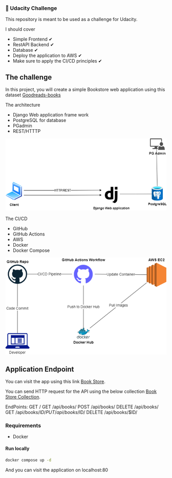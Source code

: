 ### :rocket: Udacity Challenge

This repository is meant to be used as a challenge for Udacity.

I should cover
-	Simple Frontend ✔
- RestAPI Backend ✔
- Database ✔
- Deploy the application to AWS ✔
- Make sure to apply the CI/CD principles ✔


## The challenge

In this project, you will create a simple Bookstore web application using this dataset [Goodreads-books](https://www.kaggle.com/jealousleopard/goodreadsbooks)

The architecture
- Django Web application frame work
- PostgreSQL for database
- PGadmin
- REST/HTTTP


![This is an image](https://github.com/ahmedmabrouk11011/book_store/blob/main/Docs/web%20arceticture.png)

The CI/CD
- GitHub
- GitHub Actions
- AWS 
- Docker
- Docker Compose


![This is an image](https://github.com/ahmedmabrouk11011/book_store/blob/main/Docs/ci-cd.png)


## Application Endpoint
You can visit the app using this link [Book Store](http://ec2-44-201-143-66.compute-1.amazonaws.com/).

You can send HTTP request for the API using the below collection
[Book Store Collection](https://github.com/ahmedmabrouk11011/book_store/blob/main/Docs/Book%20Store%20Collection.json).

EndPoints:
GET /
GET /api/books/
POST /api/books/
DELETE /api/books/
GET /api/books/$ID/
PUT /api/books/$ID/
DELETE /api/books/$ID/

### Requirements
- Docker

#### Run locally

```bash
docker compose up -d
```
And you can visit the application on localhost:80

